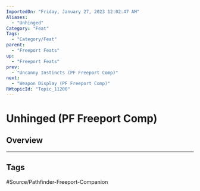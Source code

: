 ```yaml
---
ImportedOn: "Friday, January 27, 2023 12:02:47 AM"
Aliases:
  - "Unhinged"
Category: "Feat"
Tags:
  - "Category/Feat"
parent:
  - "Freeport Feats"
up:
  - "Freeport Feats"
prev:
  - "Uncanny Instincts (PF Freeport Comp)"
next:
  - "Weapon Display (PF Freeport Comp)"
RWtopicId: "Topic_11200"
---
```

# Unhinged (PF Freeport Comp)
## Overview

---
## Tags
#Source/Pathfinder-Freeport-Companion

